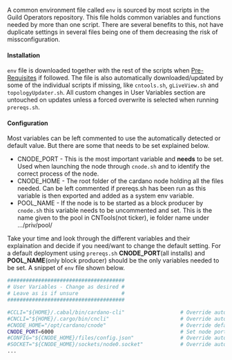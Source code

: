 A common environment file called `env` is sourced by most scripts in the Guild Operators repository. This file holds common variables and functions needed by more than one script. There are several benefits to this, not have duplicate settings in several files being one of them decreasing the risk of missconfiguration.

#### Installation
`env` file is downloaded together with the rest of the scripts when [Pre-Requisites](basics.md#pre-requisites) if followed. The file is also automatically downloaded/updated by some of the individual scripts if missing, like `cntools.sh`, `gLiveView.sh` and `topologyUpdater.sh`. All custom changes in User Variables section are untouched on updates unless a forced overwrite is selected when running `prereqs.sh`.

#### Configuration
Most variables can be left commented to use the automatically detected or default value. But there are some that needs to be set explained below.

* CNODE_PORT - This is the most important variable and **needs** to be set. Used when launching the node through `cnode.sh` and to identify the correct process of the node.
* CNODE_HOME - The root folder of the cardano node holding all the files needed. Can be left commented if prereqs.sh has been run as this variable is then exported and added as a system env variable.
* POOL_NAME - If the node is to be started as a block producer by `cnode.sh` this variable needs to be uncommented and set. This is the name given to the pool in CNTools(not ticker), ie folder name under .../priv/pool/

Take your time and look through the different variables and their explaination and decide if you need/want to change the default setting. For a default deployment using `prereqs.sh` **CNODE_PORT**(all installs) and **POOL_NAME**(only block producer) should be the only variables needed to be set. A snippet of `env` file shown below.
 
``` bash
######################################
# User Variables - Change as desired #
# Leave as is if unsure              #
######################################

#CCLI="${HOME}/.cabal/bin/cardano-cli"                  # Override automatic detection of path to cardano-cli executable
#CNCLI="${HOME}/.cargo/bin/cncli"                       # Override automatic detection of path to cncli executable (https://github.com/AndrewWestberg/cncli)
#CNODE_HOME="/opt/cardano/cnode"                        # Override default CNODE_HOME path (defaults to /opt/cardano/cnode)
CNODE_PORT=6000                                         # Set node port
#CONFIG="${CNODE_HOME}/files/config.json"               # Override automatic detection of node config path
#SOCKET="${CNODE_HOME}/sockets/node0.socket"            # Override automatic detection of path to socket
...
```